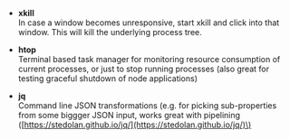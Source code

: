 * **xkill**  
  In case a window becomes unresponsive, start xkill and click into that window. This will kill the underlying process tree.

* **htop**  
  Terminal based task manager for monitoring resource consumption of current processes, or just to stop running processes \(also great for testing graceful shutdown of node applications\)

* **jq**  
  Command line JSON transformations \(e.g. for picking sub-properties from some biggger JSON input, works great with pipelining \([https://stedolan.github.io/jq/](https://stedolan.github.io/jq/)\)



